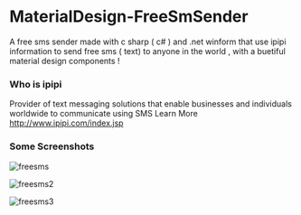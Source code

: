 # MaterialDesign-FreeSmSender
A free sms sender made with c sharp ( c# )  and .net winform that use ipipi information to send free sms ( text) to anyone in the world , with a buetiful material design components !

### Who is ipipi
Provider of text messaging solutions that enable businesses and individuals worldwide to communicate using SMS
Learn More      http://www.ipipi.com/index.jsp


### Some Screenshots
![freesms](https://cloud.githubusercontent.com/assets/24621701/21579003/379297b2-cf98-11e6-9034-8d5ef7ccc192.png)

![freesms2](https://cloud.githubusercontent.com/assets/24621701/21579001/375b9dfc-cf98-11e6-9878-0c9eeaf460ee.png)

![freesms3](https://cloud.githubusercontent.com/assets/24621701/21579089/0c33bdfc-cf9e-11e6-8768-2cb9f137d121.png)
